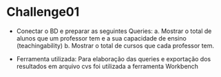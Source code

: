 # Challenge01
- Conectar o BD e preparar as seguintes Queries:
  a. Mostrar o total de alunos que um professor tem e a sua capacidade de ensino (teachingability)
  b. Mostrar o total de cursos que cada professor tem.
  
 - Ferramenta utilizada: 
 Para elaboração das queries e exportação dos resultados em arquivo cvs foi utilizada a ferramenta Workbench
